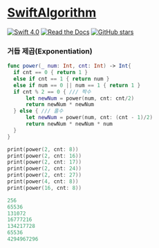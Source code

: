 # [SwiftAlgorithm](https://github.com/pikachu987/SwiftAlgorithm "SwiftAlgorithm")

[![Swift 4.0](https://img.shields.io/badge/Swift-4.0-orange.svg?style=flat)](https://developer.apple.com/swift/)
[![Read the Docs](https://img.shields.io/readthedocs/pip.svg)](https://github.com/pikachu987/SwiftAlgorithm)
[![GitHub stars](https://img.shields.io/github/stars/badges/shields.svg?style=social&label=Stars)](https://github.com/pikachu987/SwiftAlgorithm/stargazers)

### 거듭 제곱(Exponentiation)

```swift
func power(_ num: Int, cnt: Int) -> Int{
  if cnt == 0 { return 1 }
  else if cnt == 1 { return num }
  else if num == 0 || num == 1 { return 1 }
  if cnt % 2 == 0 { /// 짝수
      let newNum = power(num, cnt: cnt/2)
      return newNum * newNum
  } else { /// 홀수
      let newNum = power(num, cnt: (cnt - 1)/2)
      return newNum * newNum * num
  }
}

print(power(2, cnt: 8))
print(power(2, cnt: 16))
print(power(2, cnt: 17))
print(power(2, cnt: 24))
print(power(2, cnt: 27))
print(power(4, cnt: 8))
print(power(16, cnt: 8))
```
```swift
256
65536
131072
16777216
134217728
65536
4294967296
```
